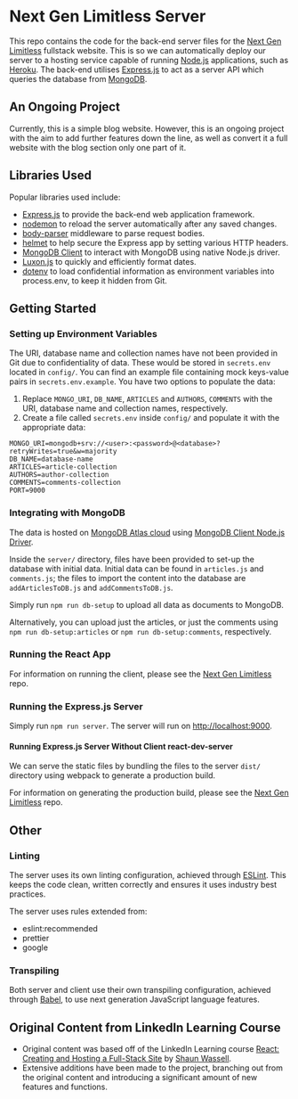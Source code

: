 # Next Gen Limitless Server

This repo contains the code for the back-end server files for the [Next Gen Limitless](https://github.com/reubennn/nextgen-limitless) fullstack website. This is so we can automatically deploy our server to a hosting service capable of running [Node.js](https://nodejs.org/en/) applications, such as [Heroku](https://www.heroku.com). The back-end utilises [Express.js](https://expressjs.com/) to act as a server API which queries the database from [MongoDB](https://www.mongodb.com/).

## An Ongoing Project

Currently, this is a simple blog website. However, this is an ongoing project with the aim to add further features down the line, as well as convert it a full website with the blog section only one part of it.

## Libraries Used

Popular libraries used include:

- [Express.js](https://expressjs.com/) to provide the back-end web application framework.
- [nodemon](https://nodemon.io/) to reload the server automatically after any saved changes.
- [body-parser](https://www.npmjs.com/package/body-parser) middleware to parse request bodies.
- [helmet](https://helmetjs.github.io/) to help secure the Express app by setting various HTTP headers.
- [MongoDB Client](https://mongodb.github.io/node-mongodb-native/) to interact with MongoDB using native Node.js driver.
- [Luxon.js](https://moment.github.io/luxon/) to quickly and efficiently format dates.
- [dotenv](https://www.npmjs.com/package/dotenv) to load confidential information as environment variables into process.env, to keep it hidden from Git.

## Getting Started

### Setting up Environment Variables

The URI, database name and collection names have not been provided in Git due to confidentiality of data. These would be stored in `secrets.env` located in `config/`. You can find an example file containing mock keys-value pairs in `secrets.env.example`. You have two options to populate the data:

 1. Replace `MONGO_URI`, `DB_NAME`, `ARTICLES` and `AUTHORS`, `COMMENTS` with the URI, database name and collection names, respectively.
 2. Create a file called `secrets.env` inside `config/` and populate it with the appropriate data:

 ```env
MONGO_URI=mongodb+srv://<user>:<password>@<database>?retryWrites=true&w=majority
DB_NAME=database-name
ARTICLES=article-collection
AUTHORS=author-collection
COMMENTS=comments-collection
PORT=9000
 ```

### Integrating with MongoDB

 The data is hosted on [MongoDB Atlas cloud](https://www.mongodb.com/) using [MongoDB Client Node.js Driver](https://mongodb.github.io/node-mongodb-native/).

 Inside the `server/` directory, files have been provided to set-up the database with initial data. Initial data can be found in `articles.js` and `comments.js`; the files to import the content into the database are `addArticlesToDB.js` and `addCommentsToDB.js`.

 Simply run `npm run db-setup` to upload all data as documents to MongoDB.

 Alternatively, you can upload just the articles, or just the comments using `npm run db-setup:articles` or `npm run db-setup:comments`, respectively.

### Running the React App

For information on running the client, please see the [Next Gen Limitless](https://github.com/reubennn/nextgen-limitless) repo.

### Running the Express.js Server

Simply run `npm run server`. The server will run on [http://localhost:9000](http://localhost:9000).

#### Running Express.js Server Without Client react-dev-server

We can serve the static files by bundling the files to the server `dist/` directory using webpack to generate a production build.

For information on generating the production build, please see the [Next Gen Limitless](https://github.com/reubennn/nextgen-limitless) repo.

## Other

### Linting

The server uses its own linting configuration, achieved through [ESLint](https://eslint.org/). This keeps the code clean, written correctly and ensures it uses industry best practices.

The server uses rules extended from:

- eslint:recommended
- prettier
- google

### Transpiling

Both server and client use their own transpiling configuration, achieved through [Babel](https://babeljs.io/), to use next generation JavaScript language features.

## Original Content from LinkedIn Learning Course

- Original content was based off of the LinkedIn Learning course [React: Creating and Hosting a Full-Stack Site](https://www.linkedin.com/learning/react-creating-and-hosting-a-full-stack-site/) by [Shaun Wassell](https://www.linkedin.com/in/shaun-wassell/).
- Extensive additions have been made to the project, branching out from the original content and introducing a significant amount of new features and functions.
